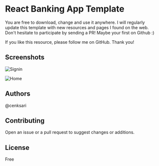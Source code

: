 # React Banking App Template
You are free to download, change and use it anywhere. I will regularly update this template with new resources and pages I found on the web. Don't hesitate to participate by sending a PR! Maybe your first on Github :)

If you like this resource, please follow me on GitHub. Thank you!

## Screenshots
![Signin](https://raw.githubusercontent.com/cenksari/banking-app/master/public/screenshots/signin.png)

![Home](https://raw.githubusercontent.com/cenksari/banking-app/master/public/screenshots/home.png)

## Authors
@cenksari

## Contributing
Open an issue or a pull request to suggest changes or additions.

## License
Free
